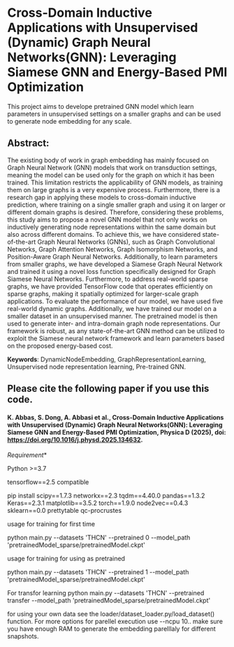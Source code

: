 # Cross-Domain Inductive Applications with Unsupervised (Dynamic) Graph Neural Networks(GNN): Leveraging Siamese GNN and Energy-Based PMI Optimization
This project aims to develope pretrained GNN model which learn parameters in unsupervised settings on a smaller graphs and can be used to generate node embedding for any scale. 


## Abstract: 
The existing body of work in graph embedding has mainly focused on Graph Neural Network (GNN) models that work on transduction settings, meaning the model can be used only for the graph on which it has been trained. This limitation restricts the applicability of GNN models, as training them on large graphs is a very expensive process. Furthermore, there is a research gap in applying these models to cross-domain inductive prediction, where training on a single smaller graph and using it on larger or different domain graphs is desired. Therefore, considering these problems, this study aims to propose a novel GNN model that not only works on inductively generating node representations within the same domain but also across different domains.
To achieve this, we have considered state-of-the-art Graph Neural Networks (GNNs), such as Graph Convolutional Networks, Graph Attention Networks, Graph Isomorphism Networks, and Position-Aware Graph Neural Networks. Additionally, to learn parameters from smaller graphs, we have developed a Siamese Graph Neural Network and trained it using a novel loss function specifically designed for Graph Siamese Neural Networks. Furthermore, to address real-world sparse graphs, we have provided TensorFlow code that operates efficiently on sparse graphs, making it spatially optimized for larger-scale graph applications. 
To evaluate the performance of our model, we have used five real-world dynamic graphs. Additionally, we have trained our model on a smaller dataset in an unsupervised manner. The pretrained model is then used to generate inter- and intra-domain graph node representations. Our framework is robust, as any state-of-the-art GNN method can be utilized to exploit the Siamese neural network framework and learn parameters based on the proposed energy-based cost.

**Keywords**: DynamicNodeEmbedding, GraphRepresentationLearning, Unsupervised node representation learning, Pre-trained GNN.

## Please cite the following paper if you use this code. 
#### K. Abbas, S. Dong, A. Abbasi et al., Cross-Domain Inductive Applications with Unsupervised (Dynamic) Graph Neural Networks(GNN): Leveraging Siamese GNN and Energy-Based PMI Optimization, Physica D (2025), doi: https://doi.org/10.1016/j.physd.2025.134632.

*Requirement**

Python >=3.7

tensorflow==2.5 compatible

pip install scipy==1.7.3 networkx==2.3 tqdm==4.40.0 pandas==1.3.2 Keras==2.3.1 matplotlib==3.5.2 torch==1.9.0 node2vec==0.4.3 sklearn==0.0 prettytable qc-procrustes


usage for training for first time

python main.py --datasets 'THCN' --pretrained 0 --model_path 'pretrainedModel_sparse/pretrainedModel.ckpt'


usage for training for using as pretrained

python main.py --datasets 'THCN' --pretrained 1 --model_path 'pretrainedModel_sparse/pretrainedModel.ckpt'

For transfor learning 
python main.py --datasets 'THCN' --pretrained transfer --model_path 'pretrainedModel_sparse/pretrainedModel.ckpt'

for using your own data see the loader/dataset_loader.py/load_dataset() function.
For more options for parellel execution use --ncpu 10.. make sure you have enough RAM to generate the embedding parelllaly for different snapshots.
